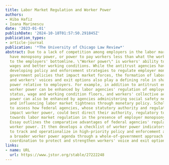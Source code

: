 ```yaml
---
title: Labor Market Regulation and Worker Power
authors:
- Hiba Hafiz
- Ioana Marinescu
date: '2023-01-01'
publishDate: '2024-10-18T01:57:50.291845Z'
publication_types:
- article-journal
publication: '*The University of Chicago Law Review*'
abstract: Due to a lack of competition among employers in the labor market, employers
  have monopsony power, or power to pay workers less than what the workers contribute
  to the employers' bottomline. \"Worker power\" is workers' ability to obtain higher
  wages and better working conditions. While the antitrust agencies have just begun
  developing policy and enforcement strategies to regulate employer monopsony, broader
  government policies that impact market forces, the formation of labor market institutions,
  and workers' voices and exit options also play a defining role in shaping worker
  power relative to employers. For example, in addition to antitrust enforcement,
  worker power can be enhanced by labor agencies' regulation of employer/employee
  status, wage and working condition floors, and workers' collective action. Worker
  power can also be enhanced by agencies administering social safety net protections
  and influencing labor market tightness through monetary policy. Scholars have yet
  to assess how federal agencies, whose statutory authority and regulatory purview
  impact worker power, could best direct their authority, regulatory tools, and expertise
  towards labor market regulation in the presence of employer monopsony power. This
  Essay outlines the comparative advantages of federal agencies' regulations impacting
  worker power. It then develops a checklist of worker power indicators for agencies
  to track and operationalize in high-priority policy and enforcement areas and offers
  a broader worker power agenda through a whole-of-government approach involving interagency
  coordination to protect and strengthen workers' voice and exit options.
links:
- name: URL
  url: https://www.jstor.org/stable/27222248
---
```

